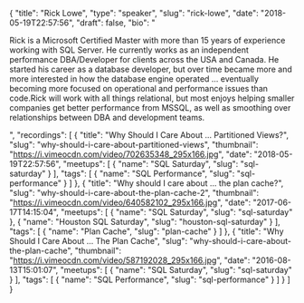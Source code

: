 {
  "title": "Rick Lowe",
  "type": "speaker",
  "slug": "rick-lowe",
  "date": "2018-05-19T22:57:56",
  "draft": false,
  "bio": "<p>Rick is a Microsoft Certified Master with more than 15 years of experience working with SQL Server. He currently works as an independent performance DBA/Developer for clients across the USA and Canada. He started his career as a database developer, but over time became more and more interested in how the database engine operated ... eventually becoming more focused on operational and performance issues than code.Rick will work with all things relational, but most enjoys helping smaller companies get better performance from MSSQL, as well as smoothing over relationships between DBA and development teams.</p>",
  "recordings": [
    {
      "title": "Why Should I Care About ... Partitioned Views?",
      "slug": "why-should-i-care-about-partitioned-views",
      "thumbnail": "https://i.vimeocdn.com/video/702635348_295x166.jpg",
      "date": "2018-05-19T22:57:56",
      "meetups": [
        {
          "name": "SQL Saturday",
          "slug": "sql-saturday"
        }
      ],
      "tags": [
        {
          "name": "SQL Performance",
          "slug": "sql-performance"
        }
      ]
    },
    {
      "title": "Why should I care about ... the plan cache?",
      "slug": "why-should-i-care-about-the-plan-cache-2",
      "thumbnail": "https://i.vimeocdn.com/video/640582102_295x166.jpg",
      "date": "2017-06-17T14:15:04",
      "meetups": [
        {
          "name": "SQL Saturday",
          "slug": "sql-saturday"
        },
        {
          "name": "Houston SQL Saturday",
          "slug": "houston-sql-saturday"
        }
      ],
      "tags": [
        {
          "name": "Plan Cache",
          "slug": "plan-cache"
        }
      ]
    },
    {
      "title": "Why Should I Care About … The Plan Cache",
      "slug": "why-should-i-care-about-the-plan-cache",
      "thumbnail": "https://i.vimeocdn.com/video/587192028_295x166.jpg",
      "date": "2016-08-13T15:01:07",
      "meetups": [
        {
          "name": "SQL Saturday",
          "slug": "sql-saturday"
        }
      ],
      "tags": [
        {
          "name": "SQL Performance",
          "slug": "sql-performance"
        }
      ]
    }
  ]
}
